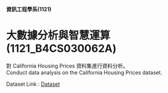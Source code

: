 #### 資訊工程學系(1121)
# 大數據分析與智慧運算(1121_B4CS030062A)
對 California Housing Prices 資料集進行資料分析。  
Conduct data analysis on the California Housing Prices dataset.  

Dataset Link : [Dataset](https://www.kaggle.com/datasets/camnugent/california-housing-prices)





